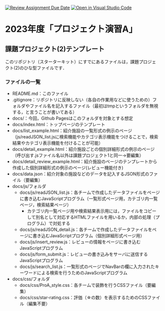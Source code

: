[![Review Assignment Due Date](https://classroom.github.com/assets/deadline-readme-button-24ddc0f5d75046c5622901739e7c5dd533143b0c8e959d652212380cedb1ea36.svg)](https://classroom.github.com/a/l2m4x3IU)
[![Open in Visual Studio Code](https://classroom.github.com/assets/open-in-vscode-718a45dd9cf7e7f842a935f5ebbe5719a5e09af4491e668f4dbf3b35d5cca122.svg)](https://classroom.github.com/online_ide?assignment_repo_id=12824647&assignment_repo_type=AssignmentRepo)
# 2023年度「プロジェクト演習A」
## 課題プロジェクト(2)テンプレート

このリポジトリ（スターターキット）にすでにあるファイルは，課題プロジェクト(2)のひな型ファイルです．

### ファイルの一覧
- README.md：このファイル
- .gitignore：リポジトリに反映しない（各自の作業用などに使うための）フォルダやファイル名を記入するファイル（最初はtmpというフォルダを無視する，と言うことが書いてある）
- docs/：今回，Github Pagesはこのフォルダを対象とする想定
- docs/index.html：トップページのテンプレート
- docs/list_example.html：紹介施設の一覧形式の例示のページ（js/readJSON_list.jsに検索機能やカテゴリ表示機能をつけることで，検索結果やカテゴリ表示機能を付けることが可能）
- docs/detail_example.html：紹介施設ごとの個別詳細形式の例示のページ（呼び出す.jsファイル名以外は課題プロジェクト1と同一→要編集）
- docs/detail_review_example.html：紹介施設のページのテンプレートから作成した個別詳細形式の例示のページ(レビュー機能付き)
- docs/data.json：紹介対象の施設などのデータを記入するJSON形式のファイル（要編集）
- docs/js/フォルダ
  - docs/js/readJSON_list.js：各チームで作成したデータファイルをページに書き込むJavaScriptプログラム（一覧形式ページ用，カテゴリ内一覧ページ，検索結果ページ）
    - カテゴリ内一覧ページ用や検索結果表示用には，ファイルをコピーして別名として対応するHTMLファイルを用いるか，内部の処理（プログラム）で対処する
  - docs/js/readJSON_detail.js：各チームで作成したデータファイルをページに書き込むJavaScriptプログラム（個別詳細形式ページ用）
  - docs/js/insert_review.js：レビューの情報をページに書き込むJavaScriptプログラム
  - docs/js/form_submit.js：レビューの書き込みをサーバに送信するJavaScriptプログラム
  - docs/js/search_list.js：一覧形式のページでNavBarの欄に入力されたキーワードによる検索を行うためのJavaScriptプログラム
- docs/css/フォルダ
  - docs/css/ProA_style.css：各チームで装飾を行うCSSファイル（要編集）
  - docs/css/star-rating.css：評価（☆の数）を表示するためのCSSファイル（編集不要）
